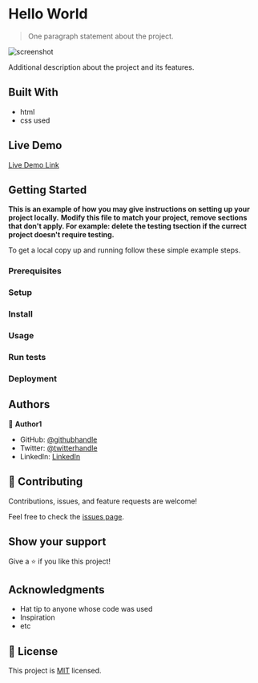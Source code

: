 [](https://img.shields.io/badge/Microverse-blueviolet)

# Hello World

> One paragraph statement about the project.

![screenshot](./app_screenshot.png)

Additional description about the project and its features.

## Built With

- html
- css used

## Live Demo

[Live Demo Link](https://livedemo.com)


## Getting Started

**This is an example of how you may give instructions on setting up your project locally.**
**Modify this file to match your project, remove sections that don't apply. For example: delete the testing tsection if the currect project doesn't require testing.**


To get a local copy up and running follow these simple example steps.

### Prerequisites

### Setup

### Install

### Usage

### Run tests

### Deployment



## Authors

👤 **Author1**

- GitHub: [@githubhandle](https://github.com/Nasa28)
- Twitter: [@twitterhandle](https://twitter.com/twitterhandle)
- LinkedIn: [LinkedIn](https://linkedin.com/linkedinhandle)



## 🤝 Contributing

Contributions, issues, and feature requests are welcome!

Feel free to check the [issues page](issues/).

## Show your support

Give a ⭐️ if you like this project!

## Acknowledgments

- Hat tip to anyone whose code was used
- Inspiration
- etc

## 📝 License

This project is [MIT](lic.url) licensed.